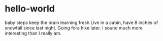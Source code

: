 # hello-world
baby steps keep the brain learning fresh
Live in a cabin, have 8 inches of snowfall since last night. Going fora hike later. I sound much more interesting than I really am.
